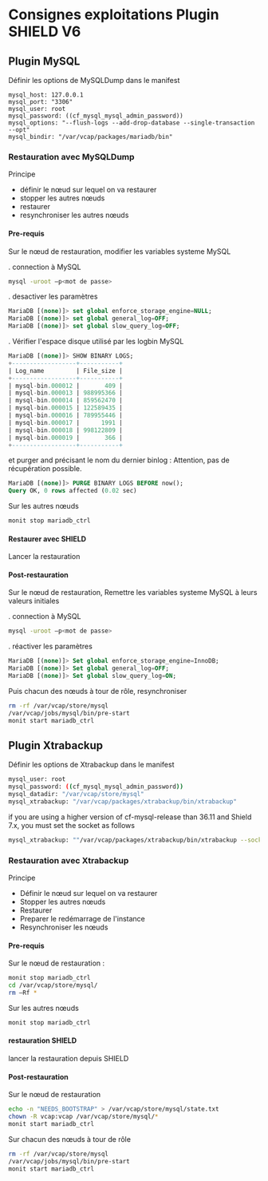 # Consignes exploitations Plugin SHIELD V6

## Plugin MySQL

Définir les options de MySQLDump dans le manifest

```
mysql_host: 127.0.0.1
mysql_port: "3306"
mysql_user: root
mysql_password: ((cf_mysql_mysql_admin_password))
mysql_options: "--flush-logs --add-drop-database --single-transaction  --opt"
mysql_bindir: "/var/vcap/packages/mariadb/bin"
```

### Restauration avec MySQLDump

Principe 
- définir le nœud sur lequel on va restaurer
- stopper les autres nœuds
- restaurer 
- resynchroniser les autres nœuds

#### Pre-requis  

Sur le nœud de restauration, modifier les variables systeme MySQL  

. connection à MySQL

```sh
mysql -uroot –p<mot de passe>
```
. desactiver les paramètres 

```sql
MariaDB [(none)]> set global enforce_storage_engine=NULL;
MariaDB [(none)]> set global general_log=OFF;
MariaDB [(none)]> set global slow_query_log=OFF;
```

. Vérifier l'espace disque utilisé par les logbin MySQL

```sql
MariaDB [(none)]> SHOW BINARY LOGS;
+------------------+-----------+
| Log_name         | File_size |
+------------------+-----------+
| mysql-bin.000012 |       409 |
| mysql-bin.000013 | 988995366 |
| mysql-bin.000014 | 859562470 |
| mysql-bin.000015 | 122589435 |
| mysql-bin.000016 | 789955446 |
| mysql-bin.000017 |      1991 |
| mysql-bin.000018 | 998122809 |
| mysql-bin.000019 |       366 |
+------------------+-----------+
```

et purger and précisant le nom du dernier binlog : Attention, pas de récupération possible.

```sql
MariaDB [(none)]> PURGE BINARY LOGS BEFORE now();
Query OK, 0 rows affected (0.02 sec)
```

Sur les autres nœuds  

```sh
monit stop mariadb_ctrl
```

#### Restaurer avec SHIELD
Lancer la restauration

#### Post-restauration

Sur le nœud de restauration, Remettre les variables systeme MySQL à leurs valeurs initiales  

. connection à MySQL

```sh
mysql -uroot –p<mot de passe>
```
. réactiver les paramètres 

```sql
MariaDB [(none)]> Set global enforce_storage_engine=InnoDB;
MariaDB [(none)]> Set global general_log=OFF;
MariaDB [(none)]> Set global slow_query_log=ON;
```

Puis chacun des nœuds à tour de rôle, resynchroniser   

```sh
rm -rf /var/vcap/store/mysql
/var/vcap/jobs/mysql/bin/pre-start
monit start mariadb_ctrl
```

## Plugin Xtrabackup
Définir les options de Xtrabackup dans le manifest

```sh
mysql_user: root
mysql_password: ((cf_mysql_mysql_admin_password))
mysql_datadir: "/var/vcap/store/mysql"
mysql_xtrabackup: "/var/vcap/packages/xtrabackup/bin/xtrabackup"
```

if you are using a higher version of cf-mysql-release than 36.11 and Shield 7.x, you must set the socket as follows 
```sh
mysql_xtrabackup: ""/var/vcap/packages/xtrabackup/bin/xtrabackup --socket=/var/vcap/sys/run/mysql/mysqld.sock"
```

### Restauration avec Xtrabackup

Principe 
- Définir le nœud sur lequel on va restaurer
- Stopper les autres nœuds
- Restaurer
- Preparer le redémarrage de l'instance
- Resynchroniser les nœuds

#### Pre-requis 
Sur le nœud de restauration :  

```sh
monit stop mariadb_ctrl
cd /var/vcap/store/mysql/
rm –Rf *
```

Sur les autres nœuds  

```sh
monit stop mariadb_ctrl
```
	
#### restauration SHIELD  

lancer la restauration depuis SHIELD 

#### Post-restauration 

Sur le nœud de restauration  

```sh
echo -n "NEEDS_BOOTSTRAP" > /var/vcap/store/mysql/state.txt
chown -R vcap:vcap /var/vcap/store/mysql/*
monit start mariadb_ctrl
```

Sur chacun des nœuds à tour de rôle  

```sh
rm -rf /var/vcap/store/mysql
/var/vcap/jobs/mysql/bin/pre-start
monit start mariadb_ctrl
```

